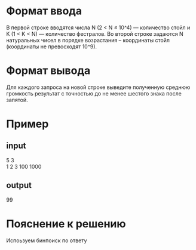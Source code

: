 # Формат ввода

В первой строке вводятся числа N (2 < N ≤ 10^4) — количество стойл и K (1 < K < N) — количество фестралов. Во второй строке задаются N натуральных чисел в порядке возрастания – координаты стойл (координаты не превосходят 10^9).

# Формат вывода

Для каждого запроса на новой строке выведите полученную среднюю громкость результат с точностью до не менее шестого знака после запятой.

# Пример

## input
5 3\
1 2 3 100 1000


## output

99


# Пояснение к решению

Испоьзуем бинпоиск по ответу